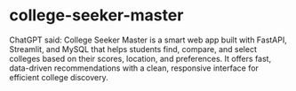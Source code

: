 # college-seeker-master
ChatGPT said:  College Seeker Master is a smart web app built with FastAPI, Streamlit, and MySQL that helps students find, compare, and select colleges based on their scores, location, and preferences. It offers fast, data-driven recommendations with a clean, responsive interface for efficient college discovery.
